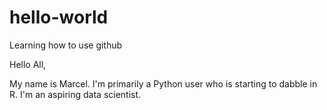 # hello-world
Learning how to use github


Hello All,

My name is Marcel. I'm primarily a Python user who is starting to dabble in R. I'm an aspiring data scientist.
